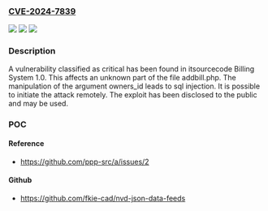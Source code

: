 ### [CVE-2024-7839](https://cve.mitre.org/cgi-bin/cvename.cgi?name=CVE-2024-7839)
![](https://img.shields.io/static/v1?label=Product&message=Billing%20System&color=blue)
![](https://img.shields.io/static/v1?label=Version&message=%3D%201.0%20&color=brighgreen)
![](https://img.shields.io/static/v1?label=Vulnerability&message=CWE-89%20SQL%20Injection&color=brighgreen)

### Description

A vulnerability classified as critical has been found in itsourcecode Billing System 1.0. This affects an unknown part of the file addbill.php. The manipulation of the argument owners_id leads to sql injection. It is possible to initiate the attack remotely. The exploit has been disclosed to the public and may be used.

### POC

#### Reference
- https://github.com/ppp-src/a/issues/2

#### Github
- https://github.com/fkie-cad/nvd-json-data-feeds

